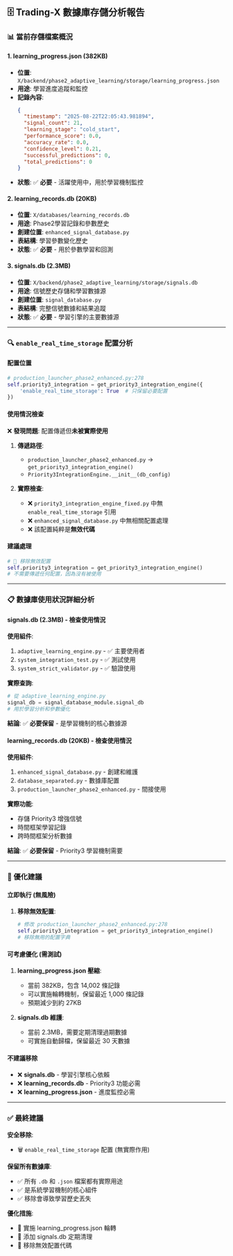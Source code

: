 ## 🗄️ Trading-X 數據庫存儲分析報告

### 📊 當前存儲檔案概況

#### 1. **learning_progress.json** (382KB)
- **位置**: `X/backend/phase2_adaptive_learning/storage/learning_progress.json`
- **用途**: 學習進度追蹤和監控
- **記錄內容**:
  ```json
  {
    "timestamp": "2025-08-22T22:05:43.981894",
    "signal_count": 21,
    "learning_stage": "cold_start",
    "performance_score": 0.0,
    "accuracy_rate": 0.0,
    "confidence_level": 0.21,
    "successful_predictions": 0,
    "total_predictions": 0
  }
  ```
- **狀態**: ✅ **必要** - 活躍使用中，用於學習機制監控

#### 2. **learning_records.db** (20KB)
- **位置**: `X/databases/learning_records.db`
- **用途**: Phase2學習記錄和參數歷史
- **創建位置**: `enhanced_signal_database.py`
- **表結構**: 學習參數變化歷史
- **狀態**: ✅ **必要** - 用於參數學習和回測

#### 3. **signals.db** (2.3MB)
- **位置**: `X/backend/phase2_adaptive_learning/storage/signals.db`
- **用途**: 信號歷史存儲和學習數據源
- **創建位置**: `signal_database.py`
- **表結構**: 完整信號數據和結果追蹤
- **狀態**: ✅ **必要** - 學習引擎的主要數據源

---

### 🔍 `enable_real_time_storage` 配置分析

#### **配置位置**
```python
# production_launcher_phase2_enhanced.py:278
self.priority3_integration = get_priority3_integration_engine({
    'enable_real_time_storage': True  # 只保留必要配置
})
```

#### **使用情況檢查**
❌ **發現問題**: 配置傳遞但**未被實際使用**

1. **傳遞路徑**: 
   - `production_launcher_phase2_enhanced.py` → `get_priority3_integration_engine()`
   - `Priority3IntegrationEngine.__init__(db_config)`

2. **實際檢查**:
   - ❌ `priority3_integration_engine_fixed.py` 中無 `enable_real_time_storage` 引用
   - ❌ `enhanced_signal_database.py` 中無相關配置處理
   - ❌ 該配置純粹是**無效代碼**

#### **建議處理**
```python
# 🔧 移除無效配置
self.priority3_integration = get_priority3_integration_engine()
# 不需要傳遞任何配置，因為沒有被使用
```

---

### 📋 數據庫使用狀況詳細分析

#### **signals.db** (2.3MB) - 檢查使用情況

**使用組件**:
1. `adaptive_learning_engine.py` - ✅ 主要使用者
2. `system_integration_test.py` - ✅ 測試使用
3. `system_strict_validator.py` - ✅ 驗證使用

**實際查詢**:
```python
# 從 adaptive_learning_engine.py
signal_db = signal_database_module.signal_db
# 用於學習分析和參數優化
```

**結論**: ✅ **必要保留** - 是學習機制的核心數據源

#### **learning_records.db** (20KB) - 檢查使用情況

**使用組件**:
1. `enhanced_signal_database.py` - 創建和維護
2. `database_separated.py` - 數據庫配置
3. `production_launcher_phase2_enhanced.py` - 間接使用

**實際功能**:
- 存儲 Priority3 增強信號
- 時間框架學習記錄
- 跨時間框架分析數據

**結論**: ✅ **必要保留** - Priority3 學習機制需要

---

### 🎯 優化建議

#### **立即執行** (無風險)
1. **移除無效配置**:
   ```python
   # 修改 production_launcher_phase2_enhanced.py:278
   self.priority3_integration = get_priority3_integration_engine()
   # 移除無用的配置字典
   ```

#### **可考慮優化** (需測試)
1. **learning_progress.json 壓縮**:
   - 當前 382KB，包含 14,002 條記錄
   - 可以實施輪轉機制，保留最近 1,000 條記錄
   - 預期減少到約 27KB

2. **signals.db 維護**:
   - 當前 2.3MB，需要定期清理過期數據
   - 可實施自動歸檔，保留最近 30 天數據

#### **不建議移除**
- ❌ **signals.db** - 學習引擎核心依賴
- ❌ **learning_records.db** - Priority3 功能必需
- ❌ **learning_progress.json** - 進度監控必需

---

### ✅ 最終建議

**安全移除**:
- 🗑️ `enable_real_time_storage` 配置 (無實際作用)

**保留所有數據庫**:
- ✅ 所有 `.db` 和 `.json` 檔案都有實際用途
- ✅ 是系統學習機制的核心組件
- ✅ 移除會導致學習歷史丟失

**優化措施**:
- 🔧 實施 learning_progress.json 輪轉
- 🔧 添加 signals.db 定期清理
- 🔧 移除無效配置代碼
